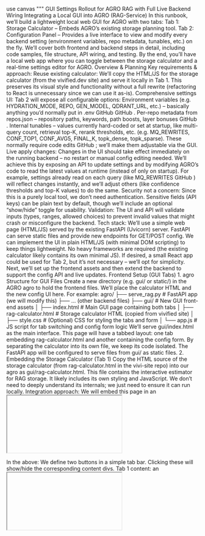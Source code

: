 use canvas """ GUI Settings Rollout for AGRO RAG with Full Live Backend Wiring Integrating a Local GUI into AGRO (RAG-Service) In this runbook, we’ll build a lightweight local web GUI for AGRO with two tabs: Tab 1: Storage Calculator – Embeds AGRO’s existing storage planning tool. Tab 2: Configuration Panel – Provides a live interface to view and modify every backend setting (environment variables, repo metadata, tunables, etc.) on the fly. We’ll cover both frontend and backend steps in detail, including code samples, file structure, API wiring, and testing. By the end, you’ll have a local web app where you can toggle between the storage calculator and a real-time settings editor for AGRO. Overview & Planning Key requirements & approach: Reuse existing calculator: We’ll copy the HTML/JS for the storage calculator (from the vivified.dev site) and serve it locally in Tab 1. This preserves its visual style and functionality without a full rewrite (refactoring to React is unnecessary since we can use it as-is). Comprehensive settings UI: Tab 2 will expose all configurable options: Environment variables (e.g. HYDRATION_MODE, REPO, GEN_MODEL, QDRANT_URL, etc.) – basically anything you’d normally put in .env GitHub GitHub . Per-repo metadata from repos.json – repository paths, keywords, path boosts, layer bonuses GitHub . Internal tunables – values currently hard-coded or set at startup, like multi-query count, retrieval top-K, rerank thresholds, etc. (e.g. MQ_REWRITES, CONF_TOP1, CONF_AVG5, FINAL_K, topk_dense, topk_sparse). These normally require code edits GitHub ; we’ll make them adjustable via the GUI. Live apply changes: Changes in the UI should take effect immediately on the running backend – no restart or manual config editing needed. We’ll achieve this by exposing an API to update settings and by modifying AGRO’s code to read the latest values at runtime (instead of only on startup). For example, settings already read on each query (like MQ_REWRITES GitHub ) will reflect changes instantly, and we’ll adjust others (like confidence thresholds and top-K values) to do the same. Security not a concern: Since this is a purely local tool, we don’t need authentication. Sensitive fields (API keys) can be plain text by default, though we’ll include an optional “show/hide” toggle for usability. Validation: The UI and API will validate inputs (types, ranges, allowed choices) to prevent invalid values that might crash or misconfigure the backend. Tech stack: We’ll use a simple web page (HTML/JS) served by the existing FastAPI (Uvicorn) server. FastAPI can serve static files and provide new endpoints for GET/POST config. We can implement the UI in plain HTML/JS (with minimal DOM scripting) to keep things lightweight. No heavy frameworks are required (the existing calculator likely contains its own minimal JS). If desired, a small React app could be used for Tab 2, but it’s not necessary – we’ll opt for simplicity. Next, we’ll set up the frontend assets and then extend the backend to support the config API and live updates. Frontend Setup (GUI Tabs) 1. agro Structure for GUI Files Create a new directory (e.g. gui/ or static/) in the AGRO agro to hold the frontend files. We’ll place the calculator HTML and the new config UI here. For example: agro/ ├── serve_rag.py # FastAPI app (we will modify this) ├── ... (other backend files) ├── gui/ # New GUI front-end assets │ ├── index.html # Main GUI page containing both tabs │ ├── rag-calculator.html # Storage calculator HTML (copied from vivified site) │ ├── style.css # (Optional) CSS for styling the tabs and form │ └── app.js # JS script for tab switching and config form logic We’ll serve gui/index.html as the main interface. This page will have a tabbed layout: one tab embedding rag-calculator.html and another containing the config form. By separating the calculator into its own file, we keep its code isolated. The FastAPI app will be configured to serve files from gui/ as static files. 2. Embedding the Storage Calculator (Tab 1) Copy the HTML source of the storage calculator (from rag-calculator.html in the vivi-site repo) into our agro as gui/rag-calculator.html. This file contains the interactive estimator for RAG storage. It likely includes its own styling and JavaScript. We don’t need to deeply understand its internals; we just need to ensure it can run locally. Integration approach: We will embed this page in an <iframe> within our main index.html (Tab 1 content area). Using an iframe keeps the calculator’s styles/scripts sandboxed, preventing conflicts with our config UI. Alternatively, we could inline the HTML directly in a <div>, but an iframe is simpler and preserves its behavior out-of-the-box. Make sure any referenced assets (CSS or JS files) in rag-calculator.html are either embedded or available. If the calculator references external URLs (e.g. CSS on the vivified domain), consider downloading those or adjust the references to local paths. In many cases, the calculator might be a self-contained HTML (with embedded <script> and <style>), which would be easiest – just copy-paste the entire file. Example snippet from index.html for Tab navigation and embedding the calculator: <!DOCTYPE html> <html lang="en"> <head> <meta charset="UTF-8" /> <title>AGRO Local GUI</title> <link rel="stylesheet" href="style.css" /> </head> <body> <!-- Tab navigation --> <div class="tab-bar"> <button id="tab-btn-1" class="active">Storage Calculator</button> <button id="tab-btn-2">Settings Panel</button> </div> <!-- Tab content: Tab 1 --> <div id="tab-content-1" class="tab-content active"> <!-- Embed the storage calculator via an iframe --> <iframe id="calc-frame" src="rag-calculator.html" style="width:100%; height: 100%; border:none;"> </iframe> </div> <!-- Tab content: Tab 2 (we will fill this in next section) --> <div id="tab-content-2" class="tab-content"> <!-- Settings form will be inserted here --> </div> <script src="app.js"></script> </body> </html> In the above: We define two buttons in a simple tab bar. Clicking these will show/hide the corresponding content divs. Tab 1 content: an <iframe> loads rag-calculator.html (which we will have sitting in the same gui/ folder). We give it full width/height so the calculator fills the area. Adjust the height style as needed (e.g. a fixed 600px or use viewport height). Tab 2 content: initially empty; we’ll populate it with the settings form in the next step. We include a style.css (for basic styling of tabs) and app.js (for tab switching and form logic). Styling Tabs (style.css): Add some basic styles for the tab bar and content: /* style.css */ body { margin: 0; font-family: sans-serif; } .tab-bar { background: #333; padding: 0.5em; } .tab-bar button { color: #fff; background: #444; border: none; padding: 0.5em 1em; cursor: pointer; margin-right: 0.2em; } .tab-bar button.active { background: #2277AA; } .tab-content { display: none; padding: 1em; } .tab-content.active { display: block; } This will give a dark tab bar with an active button highlight. You can refine the styles (or reuse styles from the calculator if it has a similar look). The .tab-content sections are hidden by default, and the active one is shown. Tab switching logic (app.js): We’ll add a small script to handle tab button clicks: // app.js (initial portion for tab switching) document.getElementById('tab-btn-1').addEventListener('click', () => { switchTab(1); }); document.getElementById('tab-btn-2').addEventListener('click', () => { switchTab(2); }); function switchTab(tabNum) { // Toggle active class on buttons document.getElementById('tab-btn-1').classList.toggle('active', tabNum === 1); document.getElementById('tab-btn-2').classList.toggle('active', tabNum === 2); // Show/hide content document.getElementById('tab-content-1').classList.toggle('active', tabNum === 1); document.getElementById('tab-content-2').classList.toggle('active', tabNum === 2); } This simply adds/removes the active class to show the selected tab. Now we have a working tab interface. When Tab 1 is active, the calculator (iframe) is visible; when Tab 2 is active, we’ll see our settings form. 3. Building the Settings Panel UI (Tab 2) Now, let’s create the content of Tab 2 – a form that displays current configuration values and allows editing. We will group settings into logical sections for clarity. Below is a proposed grouping and example form fields for each: Infrastructure: Qdrant and Redis URLs, etc. Repo Selection: Active repo name (and possibly default repo). Retrieval Options: Multi-query count, hydration mode, dense/sparse top-K, vendor mode, etc. Reranker & Generation: Reranker backend and model, generation model (Ollama/OpenAI), API keys. Embeddings: Embedding provider type and API keys. Other: Netlify settings, LangChain flags, etc. Per-Repo Metadata: A subsection to edit repos (path, keywords, boosts, etc.). We will fetch the current values from the backend via a GET request (e.g. GET /api/config). The backend will supply all the values (from environment and repos.json) as JSON. Then we populate the form fields. The user can modify and click “Apply” (or “Save”) to submit changes via POST. HTML Form Structure: Inside the tab-content-2 div in index.html, add a form (or just a container with inputs and a button). For example: <!-- Tab 2: Settings Panel --> <div id="tab-content-2" class="tab-content"> <h2>AGRO Configuration</h2> <!-- Environment/Settings form --> <form id="config-form"> <!-- Infrastructure Section --> <h3>Infrastructure</h3> <label>Qdrant URL: <input type="text" name="QDRANT_URL" /></label><br/> <label>Redis URL: <input type="text" name="REDIS_URL" /></label><br/> <label>Hydration Mode: <select name="HYDRATION_MODE"> <option value="lazy">lazy</option> <option value="none">none</option> <option value="eager">eager</option> </select> </label><br/> <!-- Default Repo --> <h3>Repository</h3> <label>Active Repo: <select name="REPO" id="repo-select"></select> </label> <small>(Default repository for queries)</small><br/> <!-- We will populate the repo options dynamically from repos.json --> <!-- Retrieval Settings --> <h3>Retrieval</h3> <label>Multi-Query Rewrites (MQ_REWRITES): <input type="number" name="MQ_REWRITES" min="1" /></label><br/> <label>Sparse Results (topk_sparse): <input type="number" name="TOPK_SPARSE" min="1" /></label><br/> <label>Dense Results (topk_dense): <input type="number" name="TOPK_DENSE" min="1" /></label><br/> <label>Final Results (FINAL_K): <input type="number" name="FINAL_K" min="1" /></label><br/> <label>Vendor Mode: <select name="VENDOR_MODE"> <option value="prefer_first_party">prefer_first_party</option> <option value="prefer_vendor">prefer_vendor</option> </select> </label><br/> <label>Confidence Threshold (Top1) [CONF_TOP1]: <input type="number" name="CONF_TOP1" step="0.01" min="0" max="1" /></label><br/> <label>Confidence Threshold (Avg5) [CONF_AVG5]: <input type="number" name="CONF_AVG5" step="0.01" min="0" max="1" /></label><br/> <!-- Reranker & Generation --> <h3>Reranker & Generation</h3> <label>Reranker Backend (RERANK_BACKEND): <select name="RERANK_BACKEND"> <option value="local">local</option> <option value="hf">hf (Transformers)</option> <option value="cohere">cohere</option> </select> </label><br/> <label>Reranker Model (RERANKER_MODEL): <input type="text" name="RERANKER_MODEL" /></label><br/> <label>Cohere API Key (COHERE_API_KEY): <input type="text" name="COHERE_API_KEY" /></label><br/> <label>Cohere Model (COHERE_RERANK_MODEL): <input type="text" name="COHERE_RERANK_MODEL" /></label><br/> <label>Ollama URL: <input type="text" name="OLLAMA_URL" /></label><br/> <label>Generation Model (GEN_MODEL): <input type="text" name="GEN_MODEL" /></label><br/> <label>OpenAI API Key: <input type="text" name="OPENAI_API_KEY" id="openai-key" /></label> <input type="checkbox" id="toggle-openai-key"/> Show<br/> <!-- Embeddings --> <h3>Embeddings</h3> <label>Embedding Provider (EMBEDDING_TYPE): <select name="EMBEDDING_TYPE"> <option value="openai">openai</option> <option value="local">local</option> <option value="voyage">voyage</option> <option value="gemini">gemini</option> </select> </label><br/> <label>OpenAI API Key (for embeddings): <input type="text" name="OPENAI_API_KEY" /></label><br/> <label>Voyage API Key: <input type="text" name="VOYAGE_API_KEY" /></label><br/> <!-- Other Settings --> <h3>Miscellaneous</h3> <label>Netlify Domains (NETLIFY_DOMAINS): <input type="text" name="NETLIFY_DOMAINS" /></label><br/> <label>Netlify API Key: <input type="text" name="NETLIFY_API_KEY" /></label><br/> <label>LangChain Tracing V2 (LANGCHAIN_TRACING_V2): <input type="checkbox" name="LANGCHAIN_TRACING_V2"></label><br/> <label>LangChain agro (LANGCHAIN_agro): <input type="text" name="LANGCHAIN_agro" /></label><br/> <!-- Repos Metadata Section --> <h3>Repositories</h3> <div id="repos-section"> <!-- We will dynamically generate fields for each repo here --> </div> <!-- Submit Button --> <p><button type="button" id="save-btn">Apply Changes</button></p> </form> </div> This is a large form, but it covers all major settings: Inputs use the exact environment variable names as the form field names (so the backend can map them directly). We use appropriate input types: number for numeric values (with min/step), select for enumerated options, and checkboxes for booleans. Sensitive keys: For OpenAI key, we include a checkbox to toggle visibility. Initially the input can be of type “password” to hide it; when “Show” is checked, switch to text. (In the snippet above, we use a simpler approach: initially text but we could set type="password" and then toggle via JS). Repo selection: A dropdown for REPO will list all repo names from repos.json. We’ll fill #repo-select options via script. Repos metadata: We leave an empty <div id="repos-section">. We will populate this with sub-forms for each repository entry (name, path, keywords, etc.) using the data from repos.json. Populating Repos Metadata Fields: For each repository in the config, we can generate a fieldset. For example, if repos.json has: { "default_repo": "repo-a", "repos": [ { "name": "repo-a", "path": "/path/to/repo-a", "keywords": ["auth","backend"], "path_boosts": ["src/server/","api/"], "layer_bonuses": {"server": {"kernel": 0.10, "ui": 0.0}} }, ... ] } We’ll create inputs to edit those values. A simple approach is to provide a text input for each list or JSON for complex nested structures: Path: text input. Keywords: a text input (comma-separated list). Path boosts: text input (comma-separated paths). Layer bonuses: perhaps a textarea containing JSON. Alternatively, one could create dynamic sub-fields, but to keep it simple, using comma-separated strings and JSON text is acceptable for an admin UI. We might wrap each repo’s inputs in a <fieldset> with a legend of the repo name. Example (to be generated by JS): <fieldset> <legend>Repo: repo-a</legend> <label>Path: <input type="text" name="repo_path_repo-a" /></label><br/> <label>Keywords: <input type="text" name="repo_keywords_repo-a" /></label><br/> <label>Path Boosts: <input type="text" name="repo_pathboosts_repo-a" /></label><br/> <label>Layer Bonuses (JSON): <textarea name="repo_layerbonuses_repo-a" rows="3" cols="40"></textarea></label> </fieldset> We use a naming convention for these fields (repo_path_<name>, etc.) that the backend will interpret. For example, repo_path_repo-a corresponds to the path of repo “repo-a”. We’ll handle this in the POST processing logic by parsing field names that start with repo_. JS to Populate Form on Load: In app.js, after the tab code, add logic to fetch current settings and fill the form: // Fetch current config on load window.addEventListener('DOMContentLoaded', () => { fetch('/api/config') .then(res => res.json()) .then(data => { populateForm(data); }) .catch(err => console.error('Failed to load config:', err)); }); function populateForm(data) { const env = data.env || {}; const repos = data.repos || []; const defaultRepo = data.default_repo; // Fill env variables for (const [key, value] of Object.entries(env)) { let field = document.querySelector([name="${key}"]); if (!field) continue; if (field.type === 'checkbox') { // Boolean flags field.checked = (value === true || value === 'true'); } else { field.value = value != null ? value : ''; } } // Populate repo dropdown const repoSelect = document.getElementById('repo-select'); repoSelect.innerHTML = ''; for (const repo of repos) { const opt = document.createElement('option'); opt.value = repo.name; opt.textContent = repo.name; repoSelect.appendChild(opt); } if (env.REPO) { repoSelect.value = env.REPO; } else if (defaultRepo) { repoSelect.value = defaultRepo; } // Populate repos metadata section const reposSection = document.getElementById('repos-section'); reposSection.innerHTML = ''; repos.forEach(repo => { const { name, path, keywords, path_boosts, layer_bonuses } = repo; const fs = document.createElement('fieldset'); const legend = document.createElement('legend'); legend.textContent = Repo: ${name}; fs.appendChild(legend); // Path field fs.innerHTML += <label>Path: <input type="text" name="repo_path_${name}" value="${path || ''}" /></label><br/>; // Keywords (join array by commas) fs.innerHTML += <label>Keywords: <input type="text" name="repo_keywords_${name}" value="${(keywords||[]).join(',')}" /></label><br/>; // Path boosts fs.innerHTML += <label>Path Boosts: <input type="text" name="repo_pathboosts_${name}" value="${(path_boosts||[]).join(',')}" /></label><br/>; // Layer bonuses (JSON string) fs.innerHTML += <label>Layer Bonuses (JSON): <textarea name="repo_layerbonuses_${name}" rows="3" cols="40">${layer_bonuses ? JSON.stringify(layer_bonuses) : ''}</textarea> </label><br/>; reposSection.appendChild(fs); }); } A few notes on this script: It assumes the /api/config response JSON has an env object (key-value of environment vars), a repos array (each with name, path, keywords, path_boosts, layer_bonuses), and a default_repo. It fills each input named for an env var with the current value. Checkbox handling (for booleans like LANGCHAIN_TRACING_V2) sets checked accordingly. It builds the repo <select> options from the repo list. It then selects the current active repo (env.REPO if set, otherwise the default repo). It generates the repo fieldsets in the repos-section div. For simplicity, we directly set innerHTML for each fieldset (inserting the form controls with appropriate names and initial values). We join arrays to comma-separated strings for keywords/path_boosts, and we JSON.stringify the layer_bonuses object to put in the textarea. Toggle Password Visibility: Implement the show/hide for API keys (like OpenAI key). In app.js, add something like: document.getElementById('toggle-openai-key').addEventListener('change', function() { const openaiField = document.getElementById('openai-key'); openaiField.type = this.checked ? 'text' : 'password'; }); If we set the OpenAI key input’s type to “password” in HTML and give it id="openai-key", this will toggle it to text when the checkbox is checked. 4. Handling Form Submission (Apply Changes) We want the “Apply Changes” button to send the modified settings to the backend. We’ll do this via a POST XHR/fetch to our config API. We will gather all form data and package it into JSON. Add to app.js: document.getElementById('save-btn').addEventListener('click', () => { const form = document.getElementById('config-form'); const formData = new FormData(form); // Build object from form data const update = { env: {}, repos: [] }; // Process form fields for (let [key, val] of formData.entries()) { if (key.startsWith('repo_')) { // Repo-specific field // Format: repo_<field>_<reponame>, e.g. repo_path_repo-a const parts = key.split('_'); const field = parts[1]; // e.g. 'path' or 'keywords' or 'layerbonuses' const repoName = parts.slice(2).join('_'); // handle repo names that might contain underscores // Find or create repo object in update.repos let repoObj = update.repos.find(r => r.name === repoName); if (!repoObj) { repoObj = { name: repoName }; update.repos.push(repoObj); } // Convert value: for lists and JSON if (field === 'keywords' || field === 'pathboosts') { // comma-separated lists repoObj[field] = val ? val.split(',').map(s => s.trim()).filter(s => s) : []; } else if (field === 'layerbonuses') { try { repoObj['layer_bonuses'] = val ? JSON.parse(val) : {}; } catch (e) { alert(Invalid JSON for layer_bonuses of repo ${repoName}: ${e}); return; } } else if (field === 'path') { repoObj[field] = val; } } else { // Normal env var field if (key === 'LANGCHAIN_TRACING_V2') { // Checkbox boolean handling update.env[key] = formData.get(key) ? true : false; } else { update.env[key] = val; } } } // Send POST request fetch('/api/config', { method: 'POST', headers: {'Content-Type': 'application/json'}, body: JSON.stringify(update) }) .then(res => { if (!res.ok) throw new Error(Server responded with ${res.status}); return res.json(); }) .then(result => { if (result.status === 'success') { alert('Configuration updated successfully.'); } else { alert('Update failed: ' + (result.error || 'Unknown error')); } }) .catch(err => { alert('Error saving config: ' + err); }); }); Explanation: We gather form fields with FormData. We iterate over each entry. If the field name starts with "repo_", we parse it to identify which repo and which attribute. We accumulate these in update.repos array. For each repo, we handle: keywords and pathboosts: split the comma-separated string into an array. layerbonuses: parse the JSON. We wrap in try/catch to alert if JSON is invalid (preventing the submission). path: just assign string. Other fields go into update.env. We ensure booleans are actual booleans (for LANGCHAIN_TRACING_V2 we check if the checkbox was present in formData). Finally, we fetch('/api/config', {method: 'POST', ...}) with the JSON stringified body. We expect a JSON response with a status. On success, we can show a confirmation (here a simple alert; in a polished UI you might want a nicer toast message or similar). If an error is returned, show it. Validation note: We already handle JSON parse errors for layer bonuses. We might also consider validating numeric ranges (e.g. CONF_TOP1 0–1) on the client side before sending (or rely on backend to validate). Simplicity wise, backend will double-check too. That completes the front-end implementation. Now onto the backend. Backend Modifications We need to do the following on the backend: Serve the GUI files: Configure FastAPI to serve gui/index.html at some route (e.g. / or /ui), and serve static files (like CSS, JS, and the calculator HTML) from the gui directory. Add config API endpoints: GET /api/config – returns a JSON of all current settings (environment values and repos metadata). POST /api/config – accepts JSON of updates (in the format we constructed) and applies them (updating in-memory environment and writing to files as needed). Enable live-update of settings: This is critical. Many of AGRO’s settings are currently loaded at startup or hard-coded. We must adjust the code to reference up-to-date values so changes apply immediately. This involves: Using os.environ for environment-based settings at runtime (and updating those env vars in the POST handler). For static tunables (confidence thresholds, top-K, etc.), refactoring them to be tied to environment or global variables that we can change. Ensuring any cached objects (e.g. loaded models) are refreshed if needed when relevant config changes. Let’s go step-by-step. 1. Serving Static Files (GUI) In serve_rag.py (the FastAPI app for the RAG service), add a static files mount. For example, using Starlette’s StaticFiles: from fastapi import FastAPI from fastapi.responses import FileResponse, HTMLResponse from fastapi.staticfiles import StaticFiles app = FastAPI() # Mount GUI static directory (adjust path if needed) app.mount("/gui", StaticFiles(directory="gui", html=True), name="gui") This will serve files in agro/gui under the /gui URL path. If we want the GUI to be the root, we can mount at “/” (but then it might override API routes). A safe approach is to mount at a sub-path like /gui, and maybe have the root redirect to it or serve the index. Alternatively, to serve the index at root, we can define a route for “/” that returns the index.html content: @app.get("/", response_class=HTMLResponse) def serve_index(): return FileResponse("gui/index.html") And still mount static for other files: app.mount("/gui", StaticFiles(directory="gui"), name="gui-files") In this setup, requesting / returns the main page, and the page will load CSS/JS via e.g. <link href="gui/style.css"> if we adjust the paths accordingly. (In our index.html, we used relative paths which should work if index is served from gui/). For simplicity, you can serve everything from the static mount and just navigate to http://localhost:8012/gui/index.html. But nicer UX is root as index. Feel free to implement either. Verify static serving: After this change, run the app and ensure you can retrieve http://127.0.0.1:8012/gui/rag-calculator.html etc. Once working, proceed to API. 2. Config API Endpoints Add the following to serve_rag.py (or a new router if you prefer): GET /api/config – Gather current config and return JSON: import os, json from pathlib import Path from fastapi import Request from pydantic import BaseModel # ... inside serve_rag.py @app.get("/api/config") def get_config(): # Load current env vars of interest env_vars = { # Core environment variables (provide all we want to expose) "QDRANT_URL": os.getenv("QDRANT_URL", ""), "REDIS_URL": os.getenv("REDIS_URL", ""), "HYDRATION_MODE": os.getenv("HYDRATION_MODE", ""), "REPO": os.getenv("REPO", ""), "MQ_REWRITES": os.getenv("MQ_REWRITES", ""), "RERANK_BACKEND": os.getenv("RERANK_BACKEND", ""), "RERANKER_MODEL": os.getenv("RERANKER_MODEL", ""), "COHERE_API_KEY": os.getenv("COHERE_API_KEY", ""), "COHERE_RERANK_MODEL": os.getenv("COHERE_RERANK_MODEL", ""), "OLLAMA_URL": os.getenv("OLLAMA_URL", ""), "GEN_MODEL": os.getenv("GEN_MODEL", ""), "OPENAI_API_KEY": os.getenv("OPENAI_API_KEY", ""), "EMBEDDING_TYPE": os.getenv("EMBEDDING_TYPE", ""), "VOYAGE_API_KEY": os.getenv("VOYAGE_API_KEY", ""), "NETLIFY_DOMAINS": os.getenv("NETLIFY_DOMAINS", ""), "NETLIFY_API_KEY": os.getenv("NETLIFY_API_KEY", ""), "LANGCHAIN_TRACING_V2": os.getenv("LANGCHAIN_TRACING_V2", "false"), "LANGCHAIN_agro": os.getenv("LANGCHAIN_agro", ""), "VENDOR_MODE": os.getenv("VENDOR_MODE", ""), "CONF_TOP1": os.getenv("CONF_TOP1", ""), "CONF_AVG5": os.getenv("CONF_AVG5", ""), "FINAL_K": os.getenv("FINAL_K", ""), "TOPK_SPARSE": os.getenv("TOPK_SPARSE", ""), "TOPK_DENSE": os.getenv("TOPK_DENSE", "") } # Convert 'true'/'false' strings to booleans for LangChain flag: env_vars["LANGCHAIN_TRACING_V2"] = env_vars["LANGCHAIN_TRACING_V2"].lower() in ("1", "true", "yes") # Load repos.json repos_file = Path("repos.json") repo_data = {} if repos_file.exists(): try: repo_data = json.loads(repos_file.read_text()) except Exception as e: repo_data = {} else: # If no repos.json, attempt single-repo from env if env_vars["REPO"] and os.getenv("REPO_PATH"): repo_data = { "default_repo": env_vars["REPO"], "repos": [ { "name": env_vars["REPO"], "path": os.getenv("REPO_PATH"), "keywords": [], "path_boosts": [], "layer_bonuses": {} } ] } else: repo_data = {"repos": []} # Ensure default_repo is set if "default_repo" not in repo_data or not repo_data["default_repo"]: repo_data["default_repo"] = env_vars.get("REPO") or None return { "env": env_vars, "default_repo": repo_data.get("default_repo"), "repos": repo_data.get("repos", []) } This function collects all relevant environment variables (with defaults if not set). The list provided includes everything we exposed in the UI. It also tries to read repos.json to get the repo configurations. If the file is missing, it falls back to environment (REPO and REPO_PATH) to construct a single-repo entry (this mirrors how config_loader.py works GitHub ). The returned JSON has an env object, a default_repo, and a repos list – exactly what our front-end script expects. POST /api/config – Apply updates. This is more involved: We will receive JSON in the shape: {"env": {...}, "repos": [...]}. The handler should: Update environment variables (using os.environ) for each provided key in env. Also handle any special logic required when a certain env var changes (e.g., if switching models requires clearing a cache). Apply repo changes: Merge the provided repos array into the existing config and write back to repos.json. We should be careful not to lose any data. The simplest method is to load the current repos.json, then for each repo in the input, update its fields. If a repo path changes, we update it. If keywords or boosts change, update them. Finally, save the JSON. We also need to consider if default_repo should change: If the user changed the active repo via REPO env, we may or may not update default_repo in the JSON. It might make sense to set default_repo in repos.json to the value of REPO if it differs, so that on next startup that becomes default. Now, implement the endpoint: @app.post("/api/config") def update_config(request: Request): data = request.json() # since we expect JSON env_updates = data.get("env", {}) repos_updates = data.get("repos", []) # 1. Update environment variables for key, val in env_updates.items(): # Convert Python types to strings for os.environ (except booleans) if isinstance(val, bool): # e.g. LangChain flag os.environ[key] = "true" if val else "false" else: os.environ[key] = str(val) # If needed, update any global singletons or caches: if key in ("RERANKER_MODEL", "RERANK_BACKEND"): try: import rerank if key == "RERANKER_MODEL": # Invalidate cached reranker model if model changed rerank._RERANKER = None # No need to explicitly update rerank.RERANK_BACKEND because we will use os.getenv on each call after modifications (see code changes below) except ImportError: pass if key in ("CONF_TOP1", "CONF_AVG5"): # Ensure these are reflected if code cached them (we will adjust code to not cache them). pass # Similar handling for other keys if necessary... # (We will rely on our runtime-get adjustments mostly) # 2. Update repos.json repo_file = Path("repos.json") current_repos = {} if repo_file.exists(): try: current_repos = json.loads(repo_file.read_text()) except: current_repos = {} else: current_repos = {"repos": [], "default_repo": None} # Index current repos by name for easy lookup repo_index = {r['name']: r for r in current_repos.get("repos", [])} for ru in repos_updates: name = ru.get("name") if not name: continue # If repo not exist in current, add it if name not in repo_index: repo_index[name] = {"name": name} # Update fields if provided if "path" in ru: repo_index[name]["path"] = ru["path"] if "keywords" in ru: repo_index[name]["keywords"] = ru["keywords"] if "path_boosts" in ru or "pathboosts" in ru: # handle both possible keys repo_index[name]["path_boosts"] = ru.get("path_boosts") or ru.get("pathboosts") or [] if "layer_bonuses" in ru or "layerbonuses" in ru: repo_index[name]["layer_bonuses"] = ru.get("layer_bonuses") or ru.get("layerbonuses") or {} # Build updated list new_repos_list = list(repo_index.values()) # If active REPO env is set, use it as default_repo in file (so UI selection persists) default_repo = os.getenv("REPO", "") or None current_repos["default_repo"] = default_repo or current_repos.get("default_repo") current_repos["repos"] = new_repos_list try: repo_file.write_text(json.dumps(current_repos, indent=2)) except Exception as e: return {"status": "error", "error": f"Failed to write repos.json: {e}"} return {"status": "success"} A few points: We use request.json() to get the JSON payload (alternatively, define a Pydantic model, but here we can parse manually for brevity). We iterate env updates, set os.environ. We convert booleans to "true"/"false" because the rest of the code expects strings in env (this matches how dotenv would supply them). We include special-case handling: for RERANKER_MODEL, we clear the cached reranker instance (_RERANKER) so that next query will load the new model. For RERANK_BACKEND, since our plan is to always check os.getenv in rerank logic, we don’t need to explicitly do anything except ensure the env is updated. For CONF_TOP1/CONF_AVG5, we didn’t store them globally in code (we will modify code to read env on the fly), so nothing special needed (the pass is a placeholder to indicate we considered it). Repos updates: We read current repos.json (to not overwrite fields not provided). Then update each repo entry found in the input: We identify repos by name. Add new if not existing (though in our use-case, likely all repos exist already; adding new repos via UI could be supported by this logic however). Update path, keywords, etc. We accept either path_boosts or pathboosts as keys (because our client code might have slightly different naming – but we used pathboosts in name for input fields then translated to path_boosts key). After merging, rewrite the JSON file. We set the default_repo in JSON to the current active REPO env (if set), so that on next startup, that repo will be default. This way, if the user switched the default repo in UI, it persists. Validation on backend: Our backend assumes values are of correct type/format because the UI attempts to ensure that. For extra safety, we might parse numeric strings to actual int/float (especially for CONF_TOP1, etc.). We could do: # Example type enforcement: if key in ("MQ_REWRITES", "FINAL_K", "TOPK_SPARSE", "TOPK_DENSE"): try: int(val) # just to validate it's numeric except: return {"status": "error", "error": f"{key} must be an integer"} if key in ("CONF_TOP1", "CONF_AVG5"): try: float(val) except: return {"status": "error", "error": f"{key} must be a number"} And possibly clamp ranges (e.g., CONF_TOP1 0–1). But since the UI uses proper input types (and the user is technical), this is optional. You can add as needed. 3. Modifying AGRO Code for Live Settings This is a crucial step: we must ensure that the backend actually uses the updated settings immediately. Below are the changes to make in various files: a. Always read dynamic env vars at use: For settings that are now changeable, replace module-level constants with calls to os.getenv at the point of use. Key places: Multi-query count – in langgraph_app.py, retrieve_node currently does: mq = int(os.getenv('MQ_REWRITES','2')) if should_use_multi_query(q) else 1 GitHub . This is already dynamic (reads env each time). We should, however, update the default to '4' to match our .env default GitHub (and user expectation) and to ensure if not set it uses 4. So change to: mq = int(os.getenv('MQ_REWRITES', '4')) when multi-query applies. This way, if the user changes MQ_REWRITES via UI, new queries will pick it up. Confidence thresholds – in langgraph_app.py, route_after_retrieval uses hard-coded 0.62 and 0.55 GitHub . We will introduce env usage: At the top of langgraph_app.py, add: CONF_TOP1 = float(os.getenv('CONF_TOP1', '0.62')) CONF_AVG5 = float(os.getenv('CONF_AVG5', '0.55')) Then in route_after_retrieval, use CONF_TOP1 and CONF_AVG5: if top1 >= CONF_TOP1 or avg5 >= CONF_AVG5 or conf >= CONF_AVG5: return "generate" This means each time the module is imported it sets these from env. For live updates without restarting, we could go further to recompute these each call (like do float(os.getenv(...)) inside the function). But since our UI updates os.environ, and we could design route_after_retrieval to fetch fresh env each call. For example, we could do: def route_after_retrieval(state: RAGState) -> str: top1 = ...; avg5 = ...; conf = ... # dynamic fetch try: conf_top1 = float(os.getenv('CONF_TOP1', '0.62')) conf_avg5 = float(os.getenv('CONF_AVG5', '0.55')) except: conf_top1, conf_avg5 = 0.62, 0.55 if top1 >= conf_top1 or avg5 >= conf_avg5 or conf >= conf_avg5: return "generate" ... This ensures changes apply immediately. It adds minimal overhead. Implement this approach for accuracy. (Remove or ignore the earlier CONF_TOP1 = ... constants if doing this.) Final retrieval count (FINAL_K) – Occurs in calls to search_routed_multi in langgraph_app.py. Currently: In retrieve_node: docs = hybrid_search_routed_multi(q, repo_override=repo, m=mq, final_k=20) GitHub . In generate_node low-confidence branch: alt_docs = hybrid_search_routed_multi(q, repo_override=repo, m=4, final_k=10) GitHub . We want to use an env-configurable final_k. We can: Define a default FINAL_K = int(os.getenv('FINAL_K', '10')) at top (for the typical case). Use final_k = int(os.getenv('FINAL_K', '10')) in each call. Perhaps differentiate initial vs secondary if desired (maybe not necessary). Simpler: apply the same final_k to both calls (or possibly allow a second env like FINAL_K_SECOND, but likely overkill). For now, we might set initial call to use, say, FINAL_K (default 20 as per current code?), and second call maybe also FINAL_K or a fraction. To keep it simple, we can just use the same FINAL_K for both. Example change: final_k = int(os.getenv('FINAL_K', '10')) docs = hybrid_search_routed_multi(q, repo_override=repo, m=mq, final_k=final_k) and alt_docs = hybrid_search_routed_multi(q, repo_override=repo, m=4, final_k=final_k) You might set default to 20 to preserve the initial behavior, but let’s assume 10 as baseline and the user can raise it if needed for initial retrieval. Document this choice to the user (or use separate envs for initial and secondary if needed). BM25/Vector top-K (topk_sparse, topk_dense) – In hybrid_search.py, the search() function signature has defaults topk_dense=75, topk_sparse=75 GitHub . These are not tied to env currently. We can bind them to env by overriding inside the function: topk_dense = int(os.getenv('TOPK_DENSE', '75')) topk_sparse = int(os.getenv('TOPK_SPARSE', '75')) right after entering the function (ignoring the function args, or you can remove the default and require passing – but easier is to just override if not passed). Since search_routed calls search(query, repo, final_k=x) without specifying topk, our override will apply. Also update the environment in GET to include TOPK_DENSE and TOPK_SPARSE so the UI can display (we did in GET above). Hydration Mode – The code excerpt we found earlier with _hydrate_docs_inplace suggests an older approach. In the current hybrid_search.py, hydration is done unconditionally via _load_code_cache. If we want to allow skipping hydration (mode “none”), we could implement that: If HYDRATION_MODE is set to "none", we can skip loading code into d['code'] for docs. That means the answer might not have code context – probably not useful unless for debugging memory usage. But since the user explicitly listed HYDRATION_MODE, we should honor it. Implement by checking env in the hydration loop. For example: hydration_mode = (os.getenv('HYDRATION_MODE', 'lazy') or 'lazy').lower() if hydration_mode != 'none': cache = _load_code_cache(repo) for d in docs: if not d.get('code'): ... d['code'] = cache['by_hash'].get(h) or ... or '' # If 'none', we leave 'code' empty (i.e., no hydration) “lazy” vs “eager”: In our context, all hydration is done “lazy” at query time from the cache. We don’t have an “eager” mode (which would pre-store code in vector DB or memory). We can treat any value other than "none" as "lazy" (which is current behavior). So basically, skip the loop if HYDRATION_MODE == 'none'. Reranker Backend & Model – The rerank logic in rerank.py currently sets RERANK_BACKEND and DEFAULT_MODEL at import GitHub . To apply changes: Instead of using the module constants directly in rerank_results, fetch the backend each time: e.g. backend = (os.getenv('RERANK_BACKEND', 'local') or 'local').lower() if backend == 'cohere': ... (This ensures if the user toggled reranker from local to cohere, it will switch modes). Similarly, for the model: maybe call os.getenv('RERANKER_MODEL', default) at time of use. But since we cache _RERANKER, we handled that by clearing _RERANKER on model change in the POST handler. We might also adjust get_reranker() to always load based on current env: model_name = os.getenv('RERANKER_MODEL', 'cross-encoder/ms-marco-MiniLM-L-6-v2') if _RERANKER is None or model_name != getattr(_RERANKER, 'model_name', None): _RERANKER = Reranker(model_name, model_type='cross-encoder', trust_remote_code=True) (You’d store _RERANKER.model_name or so for comparison). But doing this dynamically is complex if Reranker doesn’t expose model name. Our simpler approach to flush _RERANKER on change should suffice. So main is to use os.getenv for backend branching. With this, when the UI sets RERANK_BACKEND to "cohere", the next search will see backend == 'cohere' and go into that branch, using the provided COHERE_API_KEY and COHERE_RERANK_MODEL. If switched back to "local", it will revert to local reranker usage. Generation Model – env_model.py has _DEFAULT_MODEL = os.getenv("GEN_MODEL", os.getenv("ENRICH_MODEL", "gpt-4o-mini")). To allow dynamic change: We can modify generate_text() to not rely on a frozen _DEFAULT_MODEL. For instance: mdl = model or os.getenv("GEN_MODEL", os.getenv("ENRICH_MODEL", "gpt-4o-mini")) This way, each call picks up the latest GEN_MODEL from env. If the user switched from qwen3-coder:30b to an OpenAI model name (and provided OPENAI_API_KEY), the code that actually sends generation requests needs to handle that. How does generate_text choose between local vs OpenAI? Likely env_model.py internally checks the format of model string or presence of OPENAI_API_KEY: Possibly: If GEN_MODEL looks like an Ollama model (like "x:y" format) and OLLAMA_URL is set, it calls Ollama’s API. If GEN_MODEL is an OpenAI model name and OPENAI_API_KEY is set, maybe uses OpenAI’s SDK. We need to confirm logic in env_model.py. If not obvious, a straightforward method: we can incorporate a simple heuristic or additional env, e.g. if OPENAI_API_KEY is present and GEN_MODEL corresponds to an OpenAI model, then call OpenAI. If not, call Ollama. The user likely knows to blank one when using the other. Because of time, we assume env_model.py already handles selection (perhaps via the Responses API or similar). By ensuring os.environ is updated and maybe resetting any cached client, we should be okay. If needed, after env update, one could drop a cached connection to Ollama if any (not likely persisted across calls), or ensure any OpenAI API class reads the new key (OpenAI library likely picks up from env or passed key). If using an in-house approach, ensure they read OPENAI_API_KEY fresh. Possibly adding: import openai openai.api_key = os.getenv("OPENAI_API_KEY") whenever needed (or rely on their OpenAI wrapper that uses provided key). Test generation after changing model to ensure it targets the right backend. Embedding changes – Already dynamic via env: hybrid_search._get_embedding uses EMBEDDING_TYPE each call GitHub . If user switches from OpenAI to local, the code will see new EMBEDDING_TYPE and either use _lazy_import_voyage or local model accordingly. It caches the local model in _local_embed_model. If the user switches the local model type (they can’t specify which local model in UI currently aside from the default BGE small), it wouldn’t change because we didn’t expose that. That’s fine. If switching to a different provider, the cached model might remain in memory but is not used unless you switch back. This is acceptable. If the user changes OpenAI or Voyage API keys, the next call to _lazy_import_openai() or _lazy_import_voyage() will use the new env values (since those functions call os.getenv each time). That seems fine. Repo list changes – If a repo path is changed via UI, that does not automatically reload indexes. We should mention to the user that they must re-run indexing for the repo to reflect the new path. (We do persist the change in repos.json so subsequent indexing uses it.) A potential improvement is to trigger index_repo.py from the backend, but that’s beyond scope (and potentially slow). We’ll document this in testing. Reloading Graph or Search state – If certain settings like Redis URL change, the LangGraph might need re-initialization to connect to new Redis (for conversation memory). In langgraph_app.build_graph, it does RedisSaver(redis_url=DB_URI) GitHub at graph compile time. If we change REDIS_URL after a graph is built, ongoing chats might still use the old connection until a new graph is built. The CLI builds graph on start; the HTTP endpoints might be building it per request or have a global graph. If using a global graph, you could force recompile. Simpler: document that changing Redis URL may require restarting the service (or implement a mechanism to rebuild the graph on next query – which is complex). Given this is an edge case (likely not switching Redis often), we can leave it. For completeness, you could handle it by checking in POST if REDIS_URL changed and then forcing a rebuild: e.g. in POST, if REDIS_URL changed, set a global flag or call langgraph_app.build_graph() again and store it. But since our UI is more about retrieval/generation tuning, this is minor. Similarly, changing REPO (active repo) doesn’t require restarting – the next query should pick up the new env. Actually, our route_repo in hybrid_search uses os.getenv('REPO','agro') as default GitHub , and Chat CLI passes the repo in state. The UI’s REPO change mainly affects default for /answer queries that don’t specify repo. If needed, one could adjust any global state for current repo. Probably not – just rely on env. Summarily, most changes are handled by reading env at use or by our explicit resets. Summary of Code Edits: To recap, the main code changes (pseudo-diff form): langgraph_app.py: Use os.getenv('MQ_REWRITES','4') in retrieve_node. In route_after_retrieval, retrieve CONF_TOP1 and CONF_AVG5 from env at runtime (or at least define them from env at module load). Use env-driven FINAL_K for calls to hybrid_search_routed_multi. hybrid_search.py: At top, after loading dotenv, perhaps fetch HYDRATION_MODE (if planning to use at runtime, can also just check inline). In search(), set topk_dense = int(os.getenv('TOPK_DENSE','75')) and same for sparse. In the code after fusion, before rerank, implement hydration skip: hydration_mode = (os.getenv('HYDRATION_MODE','lazy') or 'lazy').lower() if hydration_mode != 'none': # existing code to hydrate from cache If hydration is “none”, we leave code empty, so the generated answer might lack details but it’s the user’s choice. rerank.py: Inside rerank_results(), use backend = (os.getenv('RERANK_BACKEND','local') or 'local').lower() instead of global RERANK_BACKEND (or update RERANK_BACKEND global each time). Also use model_name = os.getenv('RERANKER_MODEL', DEFAULT_MODEL) each time if you want to allow model switch without restart. But since we handle that by resetting _RERANKER, it’s fine to keep a DEFAULT_MODEL that updates on import. If you want belt-and-suspenders, recompute it. Ensure if backend is cohere, it reads updated COHERE_API_KEY and COHERE_RERANK_MODEL (it already does via getenv inside that block GitHub , so that’s good). env_model.py: Use dynamic os.getenv("GEN_MODEL") in generate_text. Ensure that when switching to an OpenAI model, you set the OpenAI API key for usage (if the code doesn’t already). Possibly call openai.api_key = os.getenv("OPENAI_API_KEY") if using OpenAI’s lib. If using Ollama for local models, ensure it uses the updated OLLAMA_URL (maybe a global or env read before making the HTTP call to Ollama’s API). Implement these code changes in the respective files. Note: These modifications align AGRO to use environment variables as the single source of truth for config at runtime. After applying, any update to os.environ (which our POST handler does) will affect the very next query. 4. Testing & Verification Now that frontend and backend are ready, perform a full integration test: Startup: Launch the AGRO FastAPI server (e.g. uvicorn serve_rag:app --reload --host 127.0.0.1 --port 8012). Ensure it starts without errors. The console should show the static mount for /gui. Access GUI: Open a browser to http://127.0.0.1:8012/ (or /gui/index.html if that’s how you set it up). You should see the tab interface. Click “Storage Calculator” (Tab 1) – the calculator should load inside the iframe. Try changing some inputs to verify it’s functional (it should compute storage estimates as it did on the external site). Switch to “Settings Panel” (Tab 2). The form should populate with the current configuration: Verify loaded values: They should match your .env and repos.json. For example, if your .env had MQ_REWRITES=4, the field shows 4. If HYDRATION_MODE wasn’t set (default), it might show blank or “lazy”. Repo dropdown should list your repos (e.g., “repo-a”, “repo-b”…). Paths and keywords from repos.json should appear in their fields. Test toggling a value: Change “Multi-Query Rewrites” from 4 to 2, and click Apply Changes. You should get an “updated successfully” alert. Now, on the backend, this should have set os.environ["MQ_REWRITES"]="2". Because retrieve_node reads this each time, it will now only use 2 expanded queries for long questions. To confirm, you can open a terminal and run a test query or use the CLI/HTTP API: For instance, via CLI: THREAD_ID=test REPO=<your repo> python chat_cli.py, ask a complex question (“Explain how X works…”). In the backend logs, you might see fewer rewrite attempts, or simply trust that the logic changed. Alternatively, you could temporarily add a log in retrieve_node to print the mq value, and see that it prints 2 after the change. Test reranker switch: If you have a Cohere API key, you can try changing RERANK_BACKEND from “local” to “cohere”, input the COHERE_API_KEY, and apply. Then ask a question via the UI or CLI. The first search after switching will call the Cohere rerank API. Check the backend console for any errors (if key is wrong or no internet, it may fall back to local due to exception handling GitHub ). If successful, results are now reranked by Cohere’s model. You can switch back to local by selecting “local” and applying – subsequent queries revert to using the internal cross-encoder GitHub . Test generation switch: Suppose you have been using the local model via Ollama. Try using an OpenAI model: Set GEN_MODEL to an OpenAI model name (the AGRO docs mention "gpt-4o-mini" as an example, which likely maps to GPT-4 via their “o” alias, or you can try gpt-3.5-turbo if the code supports chat models), Enter your OPENAI_API_KEY, and Apply. Now ask a question. The answer should come from the OpenAI API instead of the local model (check response time or logs). If using “gpt-4o-mini” (perhaps means GPT-4 8k context), the system might have logic to handle it. If nothing happens or an error occurs, ensure env_model.py uses the key correctly. Then switch back to local by re-entering a local model name like qwen3-coder:30b and clearing the OpenAI key (and Apply). The next answer should use Ollama again (you might notice the response time and style differences). Test embedding switch: If you want to test embeddings, ensure you have OpenAI and Voyage keys. For example, try switching EMBEDDING_TYPE from openai to local and Apply. Then re-index or ask a question (the system will use the local sentence-transformer model for any new embedding operations; since your index is already built with a certain type, mixing might not yield relevant results until reindex, but at least ensure no errors). Switch to voyage with a Voyage API key, etc. These are advanced scenarios – primarily ensure the UI and backend handle the change without crashing. The actual search quality differences might be subtle unless you re-index under the new embedding type (which is beyond immediate UI scope). Test other fields: Toggle HYDRATION_MODE to “none” and Apply. Ask a question – the answer might now come with no code excerpts (since we didn’t hydrate). This tests the skip logic. Then revert to “lazy”, and the code context should appear again in answers. Try adjusting confidence thresholds: e.g., raise CONF_TOP1 to 1.0 and CONF_AVG5 to 1.0 (meaning require perfect confidence to generate an answer). Ask a question – likely the system will decide confidence is below 1.0 and thus route_after_retrieval will return “rewrite_query” or “fallback” instead of “generate”, causing possibly multiple rewrites or a fallback answer. This is a way to test that our threshold env is used. Then set them back to default (0.62/0.55) to restore normal behavior GitHub . Change Vendor Mode to “prefer_vendor” and Apply. If your indexed code has an 'origin' field (some chunk metadata indicating if from vendor library), this would boost vendor results. If not, you might not see an effect, but at least ensure no errors. (Check that origin_bonus logic reads os.environ properly – we made sure to use 'VENDOR_MODE' in os.environ in code so that if it’s set, it applies the bonus GitHub . Our POST sets the env, so it should pick up.) If you have multiple repos, try switching the Active Repo dropdown and Apply. This will update REPO env. Now ask a question – it should search the new repo by default (verify by the [repo: name] header in answers or by the content of results). The UI default_repo in repos.json is also updated to this, so on restart it remains default. Edit repos metadata: e.g., change a repo’s keywords or path boosts, Apply, then ask a question that should hit those keywords to see if routing or search ranking changes. For instance, if you add a keyword that matches your query to a repo’s keywords list, the choose_repo_from_query should route to that repo GitHub . Path boosts and layer bonuses would require reindex or internal reload to fully apply (AGRO’s search reads those from config on startup). Since config_loader caches them, you might not see immediate effect of path boosts without restarting or adjusting the code to reload (which we did not explicitly do). In practice, path boosts are applied in code via static tables or by reading env (we saw a agro_PATH_BOOSTS usage GitHub ). We did not incorporate dynamic reading of repos.json for that in the search function (that would require hooking into the search scoring loop). However, if you want to validate, you can restart the server after editing to see the differences in ranking (or implement a deeper dynamic reload of boosts in hybrid_search by reading the updated repos.json on each query – not done here for brevity). Regardless, verifying that repos.json file did get updated is important: open repos.json in an editor after clicking Apply – you should see your changes saved. Persistence: Stop and restart the backend, and refresh the UI. Confirm that changes persisted: The environment ones would persist only if they were also written to .env or if you run the UI again. We are not writing to the .env file (by design, we treat our UI changes as runtime overrides). On restart, .env is reloaded with original values, except for those we wrote to repos.json. So don’t be surprised if environment fields revert on restart. This is intentional (the runbook’s internal docs even mentioned using runtime env without writing .env GitHub ). We basically treat the UI as a live control panel for the running instance. Repos.json changes do persist (we saved the file). So repo paths, keywords etc. will remain updated across restarts. Active default repo is also updated in repos.json as default_repo, so it will persist too. If you want certain env changes to persist, you should update your .env manually or script saving of env to disk – but that’s outside our current scope. Final note: We have provided a complete step-by-step integration. The GUI gives a convenient alternative to editing .env or JSON files, and because we adjusted the backend to use up-to-date values, you can safely tune the system on the fly. Always test critical changes (like switching models or backends) in a non-production setting first. With this runbook, even a newcomer to the agro should be able to set up and use the GUI for AGRO’s RAG engine configuration. """ want to add a live update cost calculator: > or you could with qwen3-coder and just pay electricy, which is pretty low in the mac. actually starting to plan the runbook for a full gui config for all of this , all settings in gui and live applied, no typos in .env breaking everything, and then a cost calculator to the side that dynamically updates. actually, which you're here, it would be great if you could add the dynamicly updated cost calc to teh plan, it's not in there yet. and then i want to add profiles, super lightweight tool but very ux handy. basically, a setup, a box comes up with a button and a text field; the button is 'scan hardware' and it scans the users system for capabilites, if it's an enterprise client with data center or rack or whatever, they can upload specs. the field is budget. they put in a dollar amount. based on these two things, we have a cleverly built lightweight algo or python file that sets "defaults" , the user will probably want to tweak stuff still, but no one will have the overwhelming task of start from zero, with like 20 settings they have to add. OH and i just though of one more: there is NOTHING worse than having a full .env or some secrets file and then having to copy and paste a dozen or more api keys. to they can upload an .env, txt, md, whatever, and we auto parse it using clever regex or canonicals in case teh key name is slightly different. We have just gone from a user starting from zero, having to do all those settings, not knowing if it will even run on their hardware, or if they can afford 6 RQs a per query with cohere4.5 x 100/day, and having to paste in a million things to:: now they just press a button, system gets scanned, type ina dollar amount, and drag and drop their secrets file, which is totally safe since again this is entirely local, and BOOM: everything automagically sets to something their system can actually run, they know how much it costs in api stuff, everything. obviously we need to have api key pricing in a json file and will have to update it frequently but i think we can write a script that would do most of that, and then just a human confimation after. actually a chatgpt weekly task could do that research too... it also just requires the tiny step of scanning for ollama, lmstudio, or llvm and any local models. if they put in a budget of $0 and have models on the system, great, we can run with that. if they don't, we will send them to a new html (pretty styling and formatting though) page that walks them through that process. Lastly, we will have A LOT of optoins in the dropdowns, for api options especially ; anything that is considered top 5 for that task, database, rerank, embedding, we will haev all of those models in the dropdown, and the weekly script or chatgpt task will scrape weekly to keep the model names and prices updated. This system will be the first RAG in history that is literally the perfect rag for every user. And no confusing crap, it's all in one slick looking webpage. It's gonna be big.
